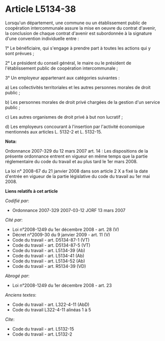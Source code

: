 # Article L5134-38

Lorsqu'un département, une commune ou un établissement public de coopération intercommunale assure la mise en oeuvre du
contrat d'avenir, la conclusion de chaque contrat d'avenir est subordonnée à la signature d'une convention individuelle
entre :

1° Le bénéficiaire, qui s'engage à prendre part à toutes les actions qui y sont prévues ;

2° Le président du conseil général, le maire ou le président de l'établissement public de coopération intercommunale ;

3° Un employeur appartenant aux catégories suivantes :

a) Les collectivités territoriales et les autres personnes morales de droit public ;

b) Les personnes morales de droit privé chargées de la gestion d'un service public ;

c) Les autres organismes de droit privé à but non lucratif ;

d) Les employeurs concourant à l'insertion par l'activité économique mentionnés aux articles L. 5132-2 et L. 5132-15.

**Nota:**

Ordonnance 2007-329 du 12 mars 2007 art. 14 : Les dispositions de la présente ordonnance entrent en vigueur en même temps que
la partie réglementaire du code du travail et au plus tard le 1er mars 2008. 

La loi n° 2008-67 du 21 janvier 2008 dans son article 2 X a fixé la date d'entrée en vigueur de la partie législative du code
du travail au 1er mai 2008.

**Liens relatifs à cet article**

_Codifié par_:

  - Ordonnance 2007-329 2007-03-12 JORF 13 mars 2007

_Cité par_:

  - Loi n°2008-1249 du 1er décembre 2008 - art. 28 (V)
  - Décret n°2009-30 du 9 janvier 2009 - art. 11 (V)
  - Code du travail - art. D5134-87-1 (VT)
  - Code du travail - art. D5134-87-5 (VT)
  - Code du travail - art. L5134-39 (Ab)
  - Code du travail - art. L5134-41 (Ab)
  - Code du travail - art. L5134-52 (Ab)
  - Code du travail - art. R5134-39 (VD)

_Abrogé par_:

  - Loi n°2008-1249 du 1er décembre 2008 - art. 23

_Anciens textes_:

  - Code du travail - art. L322-4-11 (AbD)
  - Code du travail L322-4-11 alinéas 1 à 5

_Cite_:

  - Code du travail - art. L5132-15
  - Code du travail - art. L5132-2
